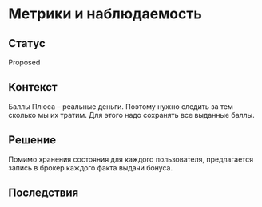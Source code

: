 # Метрики и наблюдаемость

## Статус
Proposed

## Контекст
Баллы Плюса – реальные деньги. Поэтому нужно следить за тем сколько мы их тратим.
Для этого надо сохранять все выданные баллы.

## Решение
Помимо хранения состояния для каждого пользователя, предлагается запись в брокер каждого факта выдачи бонуса.

## Последствия

